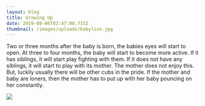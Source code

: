 ```yaml
---
layout: blog
title: Growing Up
date: 2019-08-06T02:47:08.715Z
thumbnail: /images/uploads/babylion.jpg
---
```

Two or three months after the baby is born, the babies eyes will start to open. At three to four months, the baby will start to become more active. If it has siblings, it will start play fighting with them. If it does not have any siblings, it will start to play with its mother. The mother does not enjoy this. But, luckily usually there will be other cubs in the pride. If the mother and baby are loners, then the mother has to put up with her baby pouncing on her constantly.

![](/images/uploads/babylion.jpg)
